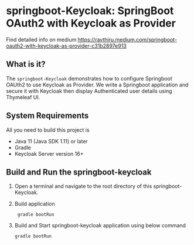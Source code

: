 springboot-Keycloak: SpringBoot OAuth2 with Keycloak as Provider
================================================================

Find detailed info on medium https://ravthiru.medium.com/springboot-oauth2-with-keycloak-as-provider-c31b2897e913

What is it?
-----------

The `springboot-Keycloak` demonstrates how to configure Springboot OAUth2 
to use Keycloak as Provider. We write a Springboot application and secure it with Keycloak 
then display Authenticated user details using Thymeleaf UI. 

System Requirements
-------------------

All you need to build this project is 

* Java 11 (Java SDK 1.11) or later 
*  Gradle
*  Keycloak Server version 16+

Build and Run the springboot-keycloak
-------------------------------------

1. Open a terminal and navigate to the root directory of this springboot-Keycloak.

2. Build application
   ```
    gradle bootRun
    ```
2. Build and Start springboot-keycloak application using below command

   ````
   gradle bootRun

   ````
